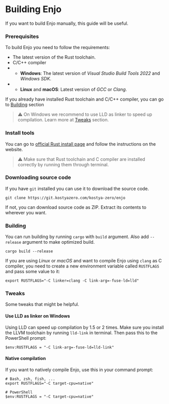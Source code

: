 # Building Enjo

If you want to build Enjo manually, this guide will be useful.

### Prerequisites

To build Enjo you need to follow the requirements:

- The latest version of the Rust toolchain.
- C/C++ compiler
- - **Windows**: The latest version of *Visual Studio Build Tools 2022* and *Windows SDK*.
- - **Linux** and **macOS**: Latest version of *GCC* or *Clang*.

If you already have installed Rust toolchain and C/C++ compiler, you can go to [Building](#building) section

> ⚠️ On Windows we recommend to use LLD as linker to speed up compilation. Learn more at [Tweaks](#tweaks) section.

### Install tools

You can go to [official Rust install page](https://www.rust-lang.org/tools/install) and follow the instructions on the website.

> ⚠️ Make sure that Rust toolchain and C compiler are installed correctly by running them through terminal.

### Downloading source code

If you have `git` installed you can use it to download the source code.

```shell
git clone https://git.kostyazero.com/kostya-zero/enjo
```

If not, you can download source code as ZIP. Extract its contents to wherever you want.

### Building

You can run building by running `cargo` with `build` argument. Also add `--release` argument to make optimized build.

```shell
cargo build --release
```

If you are using *Linux* or *macOS* and want to compile Enjo using `clang` as C compiler, you need to create a new environment variable called `RUSTFLAGS` and pass some value to it:

```shell
export RUSTFLAGS="-C linker=clang -C link-arg=-fuse-ld=lld"
```

### Tweaks

Some tweaks that might be helpful.

#### Use LLD as linker on Windows

Using LLD can speed up compilation by 1.5 or 2 times. Make sure you install the LLVM toolchain by running `lld-link` in terminal. Then pass this to the PowerShell prompt:

```pwsh
$env:RUSTFLAGS = "-C link-arg=-fuse-ld=lld-link"
```

#### Native compilation

If you want to natively compile Enjo, use this in your command prompt:

```shell
# Bash, zsh, fish, ...
export RUSTFLAGS="-C target-cpu=native"

# PowerShell
$env:RUSTFLAGS = "-C target-cpu=native"
```
